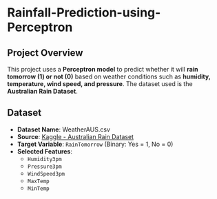 # Rainfall-Prediction-using-Perceptron
## Project Overview
This project uses a **Perceptron model** to predict whether it will **rain tomorrow (1) or not (0)** based on weather conditions such as **humidity, temperature, wind speed, and pressure**. The dataset used is the **Australian Rain Dataset**.

## Dataset
- **Dataset Name**: WeatherAUS.csv
- **Source**: [Kaggle - Australian Rain Dataset](https://www.kaggle.com/datasets/jsphyg/weather-dataset-rattle-package)
- **Target Variable**: `RainTomorrow` (Binary: Yes = 1, No = 0)
- **Selected Features**:
  - `Humidity3pm`
  - `Pressure3pm`
  - `WindSpeed3pm`
  - `MaxTemp`
  - `MinTemp`
